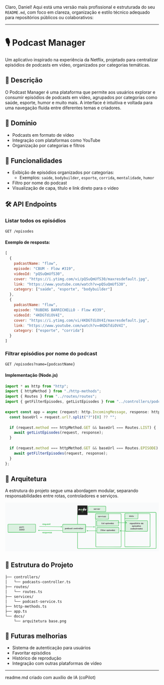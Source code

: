 Claro, Daniel! Aqui está uma versão mais profissional e estruturada do seu `README.md`, com foco em clareza, organização e estilo técnico adequado para repositórios públicos ou colaborativos:

---

# 🎙️ Podcast Manager

Um aplicativo inspirado na experiência da Netflix, projetado para centralizar episódios de podcasts em vídeo, organizados por categorias temáticas.

## 📌 Descrição

O Podcast Manager é uma plataforma que permite aos usuários explorar e consumir episódios de podcasts em vídeo, agrupados por categorias como saúde, esporte, humor e muito mais. A interface é intuitiva e voltada para uma navegação fluida entre diferentes temas e criadores.

## 🎯 Domínio

- Podcasts em formato de vídeo
- Integração com plataformas como YouTube
- Organização por categorias e filtros

## 🚀 Funcionalidades

- Exibição de episódios organizados por categorias:
  - Exemplos: `saúde`, `bodybuilder`, `esporte`, `corrida`, `mentalidade`, `humor`
- Filtro por nome do podcast
- Visualização de capa, título e link direto para o vídeo

## 🛠️ API Endpoints

### Listar todos os episódios

```http
GET /episodes
```

#### Exemplo de resposta:

```js
[
  {
    padcastName: "flow",
    episode: "CBUM - Flow #319",
    videoId: "pQSuQmUfS30",
    cover: "https://i.ytimg.com/vi/pQSuQmUfS30/maxresdefault.jpg",
    link: "https://www.youtube.com/watch?v=pQSuQmUfS30",
    category: ["saúde", "esporte", "bodybuilder"]
  },
  {
    padcastName: "flow",
    episode: "RUBENS BARRICHELLO - Flow #339",
    videoId: "4KDGTdiOV4I",
    cover: "https://i.ytimg.com/vi/4KDGTdiOV4I/maxresdefault.jpg",
    link: "https://www.youtube.com/watch?v=4KDGTdiOV4I",
    category: ["esporte", "corrida"]
  }
]
```

### Filtrar episódios por nome do podcast

```http
GET /episodes?name={podcastName}
```

#### Implementação (Node.js)

```ts
import * as http from "http";
import { httpMethod } from "./http-methods";
import { Routes } from "../routes/routes";
import { getFilterEpisodes, getListEpisodes } from "../controllers/podcasts-controller";

export const app = async (request: http.IncomingMessage, response: http.ServerResponse) => {
  const baseUrl = request.url?.split("?")[0] ?? "";

  if (request.method === httpMethod.GET && baseUrl === Routes.LIST) {
    await getListEpisodes(request, response);
  }

  if (request.method === httpMethod.GET && baseUrl === Routes.EPISODE) {
    await getFilterEpisodes(request, response);
  }
};
```

## 🧱 Arquitetura

A estrutura do projeto segue uma abordagem modular, separando responsabilidades entre rotas, controladores e serviços.

![Arquitetura Base](/docs/arquitetura%20base.png)

## 📂 Estrutura do Projeto

```
├── controllers/
│   └── podcasts-controller.ts
├── routes/
│   └── routes.ts
├── services/
│   └── podcast-service.ts
├── http-methods.ts
├── app.ts
└── docs/
    └── arquitetura base.png
```

## 📌 Futuras melhorias

- Sistema de autenticação para usuários
- Favoritar episódios
- Histórico de reprodução
- Integração com outras plataformas de vídeo

---

readme.md criado com auxílio de IA (coPilot)
